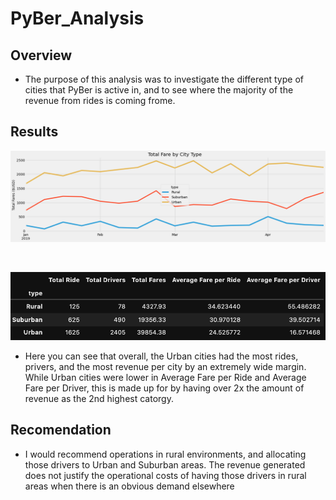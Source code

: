 # PyBer_Analysis
## Overview
* <p> The purpose of this analysis was to investigate the different type of cities that PyBer is active in, and to see where the majority of the revenue from rides is coming frome. 

## Results

![PyBer Analysis](analysis/PyBer_fare_summary.png)

<br>

![PyBer Analysis](resources/PyBer_Summary.png)

* <p> Here you can see that overall, the Urban cities had the most  rides, privers, and the most revenue per city by an extremely wide margin. While Urban cities were lower in Average Fare per Ride and Average Fare per Driver, this is made up for by having over 2x the amount of revenue as the 2nd highest catorgy. 

## Recomendation
* <p> I would recommend operations in rural environments, and allocating those drivers to Urban and Suburban areas. The revenue generated does not justify the operational costs of having those drivers in rural areas when there is an obvious demand elsewhere
